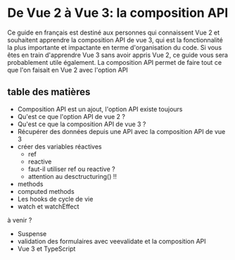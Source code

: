 # De Vue 2 à Vue 3: la composition API

Ce guide en français est destiné aux personnes qui connaissent Vue 2 et souhaitent apprendre la composition API de vue 3, qui est la fonctionnalité la plus importante et impactante en terme d'organisation du code. Si vous êtes en train d'apprendre Vue 3 sans avoir appris Vue 2, ce guide vous sera probablement utile également. La composition API permet de faire tout ce que l'on faisait en Vue 2 avec l'option API

## table des matières

- Composition API est un ajout, l'option API existe toujours
- Qu'est ce que l'option API de vue 2 ?
- Qu'est ce que la composition API de vue 3 ?
- Récupérer des données depuis une API avec la composition API de vue 3
- créer des variables réactives
  - ref
  - reactive
  - faut-il utiliser ref ou reactive ?
  - attention au desctructuring() !!
- methods
- computed methods
- Les hooks de cycle de vie
- watch et watchEffect

à venir ?

- Suspense
- validation des formulaires avec veevalidate et la composition API
- Vue 3 et TypeScript
